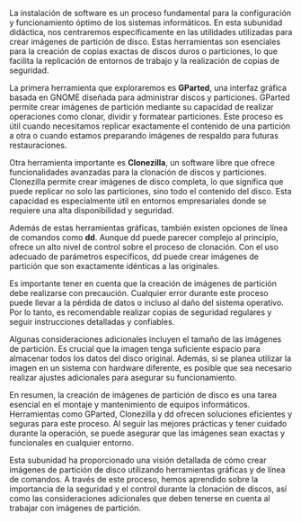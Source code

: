 La instalación de software es un proceso fundamental para la configuración y funcionamiento óptimo de los sistemas informáticos. En esta subunidad didáctica, nos centraremos específicamente en las utilidades utilizadas para crear imágenes de partición de disco. Estas herramientas son esenciales para la creación de copias exactas de discos duros o particiones, lo que facilita la replicación de entornos de trabajo y la realización de copias de seguridad.

La primera herramienta que exploraremos es **GParted**, una interfaz gráfica basada en GNOME diseñada para administrar discos y particiones. GParted permite crear imágenes de partición mediante su capacidad de realizar operaciones como clonar, dividir y formatear particiones. Este proceso es útil cuando necesitamos replicar exactamente el contenido de una partición a otra o cuando estamos preparando imágenes de respaldo para futuras restauraciones.

Otra herramienta importante es **Clonezilla**, un software libre que ofrece funcionalidades avanzadas para la clonación de discos y particiones. Clonezilla permite crear imágenes de disco completa, lo que significa que puede replicar no solo las particiones, sino todo el contenido del disco. Esta capacidad es especialmente útil en entornos empresariales donde se requiere una alta disponibilidad y seguridad.

Además de estas herramientas gráficas, también existen opciones de línea de comandos como **dd**. Aunque dd puede parecer complejo al principio, ofrece un alto nivel de control sobre el proceso de clonación. Con el uso adecuado de parámetros específicos, dd puede crear imágenes de partición que son exactamente idénticas a las originales.

Es importante tener en cuenta que la creación de imágenes de partición debe realizarse con precaución. Cualquier error durante este proceso puede llevar a la pérdida de datos o incluso al daño del sistema operativo. Por lo tanto, es recomendable realizar copias de seguridad regulares y seguir instrucciones detalladas y confiables.

Algunas consideraciones adicionales incluyen el tamaño de las imágenes de partición. Es crucial que la imagen tenga suficiente espacio para almacenar todos los datos del disco original. Además, si se planea utilizar la imagen en un sistema con hardware diferente, es posible que sea necesario realizar ajustes adicionales para asegurar su funcionamiento.

En resumen, la creación de imágenes de partición de disco es una tarea esencial en el montaje y mantenimiento de equipos informáticos. Herramientas como GParted, Clonezilla y dd ofrecen soluciones eficientes y seguras para este proceso. Al seguir las mejores prácticas y tener cuidado durante la operación, se puede asegurar que las imágenes sean exactas y funcionales en cualquier entorno.

Esta subunidad ha proporcionado una visión detallada de cómo crear imágenes de partición de disco utilizando herramientas gráficas y de línea de comandos. A través de este proceso, hemos aprendido sobre la importancia de la seguridad y el control durante la clonación de discos, así como las consideraciones adicionales que deben tenerse en cuenta al trabajar con imágenes de partición.
